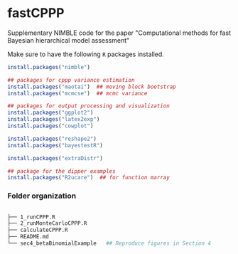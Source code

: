 # fastCPPP

Supplementary NIMBLE code for the paper "Computational methods for fast Bayesian hierarchical model assessment"



Make sure to have the following `R` packages installed.

```r
install.packages("nimble")

## packages for cppp variance estimation
install.packages("maotai")  ## moving block bootstrap
install.packages("mcmcse")  ## mcmc variance

## packages for output processing and visualization
install.packages("ggplot2")
install.packages("latex2exp")
install.packages("cowplot")

install.packages("reshape2")
install.packages("bayestestR")

install.packages("extraDistr")

## package for the dipper examples
install.packages("R2ucare")  ## for function marray


```

### Folder organization


```bash

├── 1_runCPPP.R
├── 2_runMonteCarloCPPP.R
├── calculateCPPP.R
├── README.md
└── sec4_betaBinomialExample   ## Reproduce figures in Section 4

```